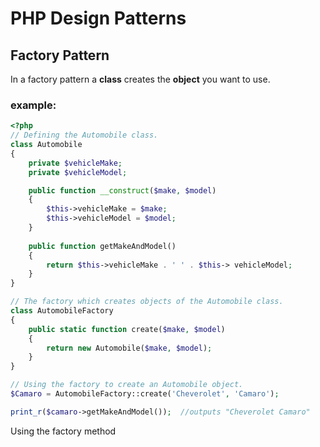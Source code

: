# PHP Design Patterns


## Factory Pattern

In a factory pattern a **class** creates the **object** you want to use. 
### example:

```php
<?php
// Defining the Automobile class.
class Automobile
{
    private $vehicleMake;
    private $vehicleModel;

    public function __construct($make, $model)
    {
		$this->vehicleMake = $make;
		$this->vehicleModel = $model;
	}
	
	public function getMakeAndModel()
	{
		return $this->vehicleMake . ' ' . $this-> vehicleModel;
	}
}

// The factory which creates objects of the Automobile class.
class AutomobileFactory
{
	public static function create($make, $model)
	{
		return new Automobile($make, $model);
	}
}

// Using the factory to create an Automobile object.
$Camaro = AutomobileFactory::create('Cheverolet', 'Camaro');

print_r($camaro->getMakeAndModel());  //outputs "Cheverolet Camaro"
```

Using the factory method 
